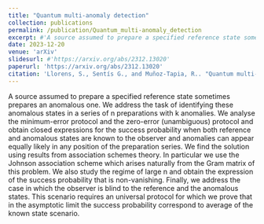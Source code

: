 ```yaml
---
title: "Quantum multi-anomaly detection"
collection: publications
permalink: /publication/Quantum_multi-anomaly_detection
excerpt: #'A source assumed to prepare a specified reference state sometimes prepares an anomalous one. We address the task of identifying these anomalous states in a series of n preparations with k anomalies. We analyse the minimum-error protocol and the zero-error (unambiguous) protocol and obtain closed expressions for the success probability when both reference and anomalous states are known to the observer and anomalies can appear equally likely in any position of the preparation series. We find the solution using results from association schemes theory. In particular we use the Johnson association scheme which arises naturally from the Gram matrix of this problem. We also study the regime of large n and obtain the expression of the success probability that is non-vanishing. Finally, we address the case in which the observer is blind to the reference and the anomalous states. This scenario requires an universal protocol for which we prove that in the asymptotic limit the success probability correspond to average of the known state scenario.'
date: 2023-12-20
venue: 'arXiv'
slidesurl: #'https://arxiv.org/abs/2312.13020'
paperurl: 'https://arxiv.org/abs/2312.13020'
citation: 'Llorens, S., Sentís G., and Muñoz-Tapia, R.. "Quantum multi-anomaly detection." arXiv:2312.13020 (2023).' 
---
```


A source assumed to prepare a specified reference state sometimes prepares an anomalous one. We address the task of identifying these anomalous states in a series of n preparations with k anomalies. We analyse the minimum-error protocol and the zero-error (unambiguous) protocol and obtain closed expressions for the success probability when both reference and anomalous states are known to the observer and anomalies can appear equally likely in any position of the preparation series. We find the solution using results from association schemes theory. In particular we use the Johnson association scheme which arises naturally from the Gram matrix of this problem. We also study the regime of large n and obtain the expression of the success probability that is non-vanishing. Finally, we address the case in which the observer is blind to the reference and the anomalous states. This scenario requires an universal protocol for which we prove that in the asymptotic limit the success probability correspond to average of the known state scenario.